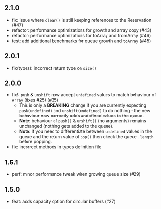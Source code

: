 ## 2.1.0

 - fix: issue where `clear()` is still keeping references to the Reservation (#47)
 - refactor: performance optimizations for growth and array copy (#43)
 - refactor: performance optimizations for toArray and fromArray (#46)
 - test: add additional benchmarks for queue growth and `toArray` (#45)

## 2.0.1

 - fix(types): incorrect return type on `size()`

## 2.0.0

 - fix!: `push` & `unshift` now accept `undefined` values to match behaviour of `Array` (fixes #25) (#35)
   - This is only a **BREAKING** change if you are currently expecting `push(undefined)` and `unshift(undefined)` to do
     nothing - the new behaviour now correctly adds undefined values to the queue.
   - **Note**: behaviour of `push()` & `unshift()` (no arguments) remains unchanged (nothing gets added to the queue).
   - **Note**: If you need to differentiate between `undefined` values in the queue and the return value of `pop()` then
     check the queue `.length` before popping.
 - fix: incorrect methods in types definition file

## 1.5.1

 - perf: minor performance tweak when growing queue size (#29)

## 1.5.0

 - feat: adds capacity option for circular buffers (#27)

